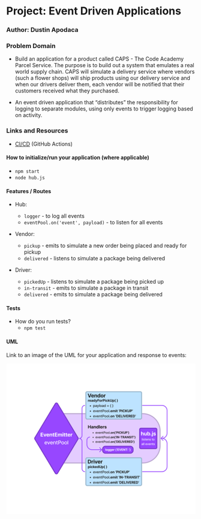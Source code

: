 # Project: Event Driven Applications

### Author: Dustin Apodaca

### Problem Domain

- Build an application for a product called CAPS - The Code Academy Parcel Service. The purpose is to build out a system that emulates a real world supply chain. CAPS will simulate a delivery service where vendors (such a flower shops) will ship products using our delivery service and when our drivers deliver them, each vendor will be notified that their customers received what they purchased.

- An event driven application that “distributes” the responsibility for logging to separate modules, using only events to trigger logging based on activity.

### Links and Resources

- [CI/CD](https://github.com/dustinapodaca/caps/actions) (GitHub Actions)
<!-- - [Prod Deployment]()
- [Dev Deployment]() -->

#### How to initialize/run your application (where applicable)

- `npm start`
- `node hub.js`

#### Features / Routes

- Hub:
  - `logger` - to log all events
  - `eventPool.on('event', payload)` - to listen for all events

- Vendor:
  - `pickup` - emits to simulate a new order being placed and ready for pickup
  - `delivered` - listens to simulate a package being delivered

- Driver:
  - `pickedUp` - listens to simulate a package being picked up
  - `in-transit` - emits to simulate a package in transit
  - `delivered` - emits to simulate a package being delivered


#### Tests

- How do you run tests?
  - `npm test`

#### UML

Link to an image of the UML for your application and response to events:

![UML](./assets/img/UML-EventDrivenListener.png)
